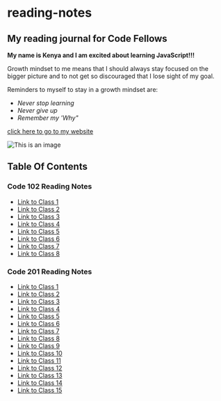 # reading-notes

## My reading journal for Code Fellows

**My name is Kenya and I am excited about learning JavaScript!!!**

Growth mindset to me means that I should always stay focused on the bigger picture and to not get so discouraged that I lose sight of my goal.

Reminders to myself to stay in a growth mindset are:

- *Never stop learning*
- *Never give up*
- *Remember my 'Why"*

[click here to go to my website](https://github.com/kenyawomack)

![This is an image](https://cdn.shopify.com/s/files/1/0070/7032/files/Fearless_Motivational_Quote_Desktop_Wallpaper_1.png?format=jpg&quality=90&v=1600450412)

## Table Of Contents

### Code 102 Reading Notes

- [Link to Class 1](102notes/class1.md)
- [Link to Class 2](102notes/class2.md)
- [Link to Class 3](102notes/class3.md)
- [Link to Class 4](102notes/class4.md)
- [Link to Class 5](102notes/class5.md)
- [Link to Class 6](102notes/class6.md)
- [Link to Class 7](102notes/class7.md)
- [Link to Class 8](102notes/class8.md)

### Code 201 Reading Notes

- [Link to Class 1](201notes/class1.md)
- [Link to Class 2](201notes/class2.md)
- [Link to Class 3](201notes/class3.md)
- [Link to Class 4](201notes/class4.md)
- [Link to Class 5](201notes/class5.md)
- [Link to Class 6](201notes/class6.md)
- [Link to Class 7](201notes/class7.md)
- [Link to Class 8](201notes/class8.md)
- [Link to Class 9](201notes/class9.md)
- [Link to Class 10](201notes/class10.md)
- [Link to Class 11](201notes/class11.md)
- [Link to Class 12](201notes/class12.md)
- [Link to Class 13](201notes/class13.md)
- [Link to Class 14](201notes/class14.md)
- [Link to Class 15](201notes/class15.md)
